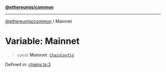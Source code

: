 [**@ethereumjs/common**](../README.md)

***

[@ethereumjs/common](../README.md) / Mainnet

# Variable: Mainnet

> `const` **Mainnet**: [`ChainConfig`](../interfaces/ChainConfig.md)

Defined in: [chains.ts:3](https://github.com/Dargon789/ethereumjs-monorepo/blob/master/packages/common/src/chains.ts#L3)
